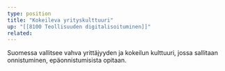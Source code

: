 ```yaml
---
type: position
title: "Kokeileva yrityskulttuuri"
up: "[[8100 Teollisuuden digitalisoituminen]]"
related:
---
```


Suomessa vallitsee vahva yrittäjyyden ja kokeilun kulttuuri, jossa sallitaan onnistuminen, epäonnistumisista opitaan.